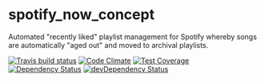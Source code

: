 # spotify_now_concept

Automated "recently liked" playlist management for Spotify whereby songs are automatically "aged out" and moved to archival playlists.

[![Travis build status](http://img.shields.io/travis/hspitzle/spotify_now_concept.svg?style=flat)](https://travis-ci.org/hspitzle/spotify_now_concept)
[![Code Climate](https://codeclimate.com/github/hspitzle/spotify_now_concept/badges/gpa.svg)](https://codeclimate.com/github/hspitzle/spotify_now_concept)
[![Test Coverage](https://codeclimate.com/github/hspitzle/spotify_now_concept/badges/coverage.svg)](https://codeclimate.com/github/hspitzle/spotify_now_concept)
[![Dependency Status](https://david-dm.org/hspitzle/spotify_now_concept.svg)](https://david-dm.org/hspitzle/spotify_now_concept)
[![devDependency Status](https://david-dm.org/hspitzle/spotify_now_concept/dev-status.svg)](https://david-dm.org/hspitzle/spotify_now_concept#info=devDependencies)
